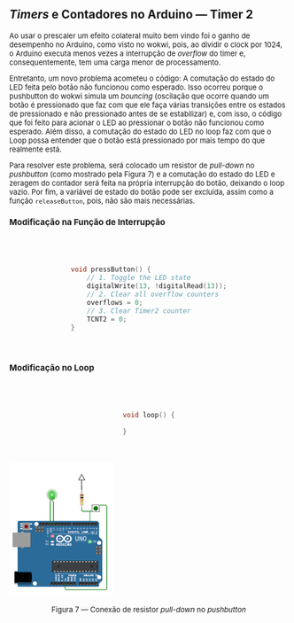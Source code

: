 <style scoped>
    figcaption {
        font-size: 14px;
        text-align: center;
    }
    ul, ol {
        font-size: 12px;
    }
    h2 {
        font-size: 21px;
    }
    h3 {
        font-size: 18px;
    }
    h4 {
        font-size: 15px;
    }
    h5 {
        font-size: 13px;
    }
    p {
        font-size: 13px;
    }
    .codigo-container {
        display: flex;
        justify-content: center;
        text-align: left; /* Para garantir alinhamento do texto à esquerda */
    }
    .codigo-container pre,
    .codigo-container code {
        width: 100%; /* Ocupa a largura total da `div` */
        max-width: 650px; /* Um valor máximo de largura pode ser útil */
        font-size: 12px; /* Ou qualquer tamanho que prefira */
        padding: 20px; /* Ajuste conforme necessário */
        box-sizing: border-box; /* Inclui o padding no cálculo da largura */
    }

    
</style>

## _Timers_ e Contadores no Arduino — Timer 2

Ao usar o prescaler um efeito colateral muito bem vindo foi o ganho de desempenho no Arduino, como visto no wokwi, pois, ao dividir o clock por 1024, o Arduino executa menos vezes a interrupção de _overflow_ do timer e, consequentemente, tem uma carga menor de processamento.

Entretanto, um novo problema acometeu o código: A comutação do estado do LED feita pelo botão não funcionou como esperado. Isso ocorreu porque o pushbutton do wokwi simula um _bouncing_ (oscilação que ocorre quando um botão é pressionado que faz com que ele faça várias transições entre os estados de pressionado e não pressionado antes de se estabilizar) e, com isso, o código que foi feito para acionar o LED ao pressionar o botão não funcionou como esperado. Além disso, a comutação do estado do LED no loop faz com que o Loop possa entender que o botão está pressionado por mais tempo do que realmente está.

Para resolver este problema, será colocado um resistor de _pull-down_ no _pushbutton_ (como mostrado pela Figura 7) e a comutação do estado do LED e zeragem do contador será feita na própria interrupção do botão, deixando o loop vazio. Por fim, a variável de estado do botão pode ser excluída, assim como a função `releaseButton`, pois, não são mais necessárias.

<div class="flex-container">
<div class="column-container" markdown="1">

#### Modificação na Função de Interrupção

<div class="codigo-container" markdown="1">

```c

void pressButton() {
    // 1. Toggle the LED state
    digitalWrite(13, !digitalRead(13));
    // 2. Clear all overflow counters
    overflows = 0;
    // 3. Clear Timer2 counter
    TCNT2 = 0;    
}

```

</div>
</div>
<div class="column-container" markdown="1">

#### Modificação no Loop

<div class="codigo-container" markdown="1">

```c

void loop() {
    
}

```

</div>
</div>
<div class="column-container" markdown="1">

<!-- _class: transparent -->
![centered-img](./img/pulldown-push.png)

<figcaption markdown="1">

Figura 7 — Conexão de resistor _pull-down_ no _pushbutton_

</figcaption>
</figure>


</div>
</div>
